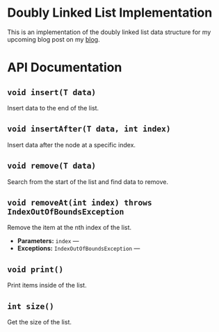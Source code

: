 # Doubly Linked List Implementation

This is an implementation of the doubly linked list data structure for my upcoming blog post on my <a href="https://www.thecodingdelight.com">blog</a>.

# API Documentation

## `void insert(T data)`

Insert data to the end of the list.

## `void insertAfter(T data, int index)`

Insert data after the node at a specific index.

## `void remove(T data)`

Search from the start of the list and find data to remove.

## `void removeAt(int index) throws IndexOutOfBoundsException`

Remove the item at the nth index of the list.

 * **Parameters:** `index` — 
 * **Exceptions:** `IndexOutOfBoundsException` — <p>

## `void print()`

Print items inside of the list.

## `int size()`

Get the size of the list.
